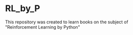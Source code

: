 # RL_by_P
This repository was created to learn books on the subject of "Reinforcement Learning by Python"
